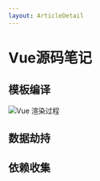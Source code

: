 ```yaml
---
layout: ArticleDetail
---
```


# Vue源码笔记

## 模板编译

![Vue 渲染过程](https://segmentfault.com/img/remote/1460000012922347)

## 数据劫持



## 依赖收集